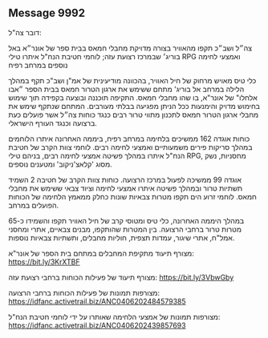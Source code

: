 ## Message 9992

דובר צה"ל:

צה״ל ושב״כ תקפו מהאוויר בצורה מדויקת מחבלי חמאס בבית ספר של אונר״א באל בוריג׳ שבמרכז רצועת עזה; לוחמי חטיבת הנח"ל איתרו טילי RPG ואמצעי לחימה נוספים במרחב רפיח

כלי טיס מאויש מרחוק של חיל האוויר, בהכוונה מודיעינית של אמ"ן ושב"כ תקף במהלך הלילה במרחב אל בוריג' מתחם ששימש את ארגון הטרור חמאס בבית הספר ״אבו אלחלו" של אונר"א, בו שהו מחבלי חמאס.
התקיפה תוכננה ובוצעה בקפידה תוך שימוש בחימוש מדויק והימנעות ככל הניתן מפגיעה בבלתי מעורבים.
המתחם שנתקף שימש את מחבלי ארגון הטרור חמאס לתכנון מתווי טרור רבים כנגד כוחות צה״ל אשר פועלים כעת ברצועה וכנגד העורף הישראלי.

כוחות אוגדה 162 ממשיכים בלחימה במרחב רפיח, ביממה האחרונה איתרו הלוחמים במהלך סריקות פירים משמעותיים ואמצעי לחימה רבים.
לוחמי צוות הקרב של חטיבת הנח"ל איתרו במהלך פשיטה אמצעי לחימה רבים, בניהם טילי RPG, מחסניות, נשק מסוג 'קלאצ'ניקוב' ומטענים נוספים.

אוגדה 99 ממשיכה לפעול במרכז הרצועה. כוחות צוות הקרב של חטיבה 2 השמיד תשתיות טרור ובמהלך פשיטה איתרו אמצעי לחימה וציוד צבאי ששימש את מחבלי חמאס.
לוחמי זרוע הים תקפו מטרות צבאיות שונות כחלק ממאמץ הלחימה של הכוחות הפועלים במרחב.

במהלך היממה האחרונה, כלי טיס ומטוסי קרב של חיל האוויר תקפו והשמידו כ-65 מטרות טרור ברחבי הרצועה. בין המטרות שהותקפו, מבנים צבאיים, אתרי ומחסני אמל"ח, אתרי שיגור, עמדות תצפית, חוליות מחבלים, ותשתיות צבאיות נוספות.

מצורף תיעוד מתקיפת המחבלים במתחם בית הספר של אונר"א: https://bit.ly/3KrXTBF

מצורף תיעוד של פעילות הכוחות ברחבי רצועת עזה: https://bit.ly/3VbwGby

מצורפות תמונות של פעילות הכוחות ברחבי הרצועה: https://idfanc.activetrail.biz/ANC0406202484579385

מצורפות תמונות של אמצעי הלחימה שאותרו על ידי לוחמי חטיבת הנח"ל: https://idfanc.activetrail.biz/ANC0406202439857693

